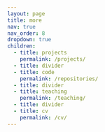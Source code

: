 ```yaml
---
layout: page
title: more
nav: true
nav_order: 8
dropdown: true
children:
  - title: projects
    permalink: /projects/
  - title: divider
  - title: code
    permalink: /repositories/
  - title: divider
  - title: teaching
    permalink: /teaching/  
  - title: divider
  - title: cv
    permalink: /cv/  
---
```

